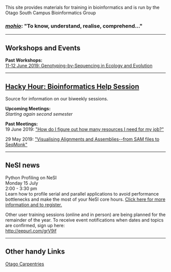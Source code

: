 
This site provides materials for training in bioinformatics and is run by the Otago South Campus Bioinformatics Group

### [*mohio*](https://maoridictionary.co.nz/search?idiom=&phrase=&proverb=&loan=&histLoanWords=&keywords=mohio): "To know, understand, realise, comprehend..."

***
## Workshops and Events

**Past Workshops:**  
[11-12 June 2019: Genotyping-by-Sequencing in Ecology and Evolution](https://otagomohio.github.io/2019-06-11_GBS_EE/)

***
## [Hacky Hour: Bioinformatics Help Session](https://otagomohio.github.io/hackyhour/)

Source for information on our biweekly sessions. 

**Upcoming Meetings:**  
*Starting again second semester*


**Past Meetings:**  
19 June 2019: ["How do I figure out how many resources I need for my job?"](https://github.com/otagomohio/hackyhour/blob/master/sessions/presentations/profiling.pdf)

29 May 2019: ["Visualising Alignments and Assemblies--from SAM files to SeqMonk"](https://otagomohio.github.io/hackyhour/sessions/2019_05_29.html)

***
## NeSI news
Python Profiling on NeSI  
Monday 15 July  
2:00 - 3:30 pm  
Learn how to profile serial and parallel applications to avoid performance bottlenecks and make the most of your NeSI core hours. [Click here for more information and to register.](https://www.eventbrite.co.nz/e/python-profiling-on-nesi-online-workshop-registration-63838230867)     

Other user training sessions (online and in person) are being planned for the remainder of the year. To receive event notifications when dates and topics are confirmed, sign up here:  
http://eepurl.com/grV9if  

***
## Other handy Links

[Otago Carpentries](https://otagocarpentries.github.io/)

